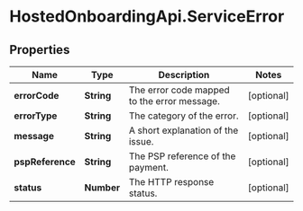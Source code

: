 # HostedOnboardingApi.ServiceError

## Properties

Name | Type | Description | Notes
------------ | ------------- | ------------- | -------------
**errorCode** | **String** | The error code mapped to the error message. | [optional] 
**errorType** | **String** | The category of the error. | [optional] 
**message** | **String** | A short explanation of the issue. | [optional] 
**pspReference** | **String** | The PSP reference of the payment. | [optional] 
**status** | **Number** | The HTTP response status. | [optional] 


